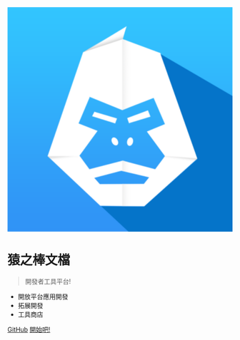 <!-- _coverpage.md -->

![logo](_media/icon.svg)

# 猿之棒文檔

> 開發者工具平台!

- 開放平台應用開發
- 拓展開發
- 工具商店

<a href="https://github.com/yuanzhibang-tool/yzb-document/" target="_blank">GitHub</a>
[開始吧!](get_started)
